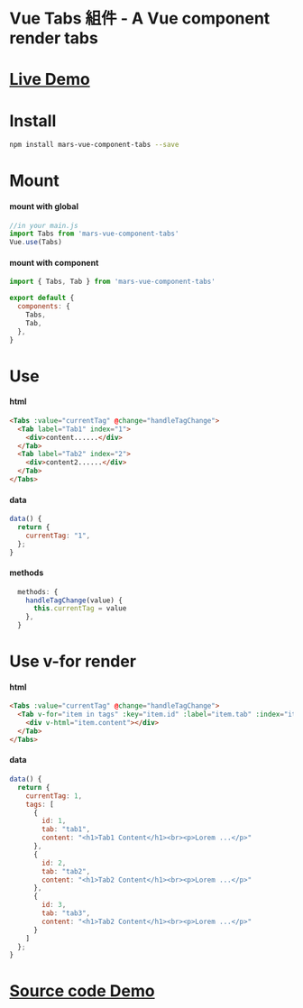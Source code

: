 # Vue Tabs 組件 - A Vue component render tabs

# [Live Demo](https://hsimao.github.io/vue-tabs-component/)

# Install

```bash
npm install mars-vue-component-tabs --save
```

# Mount

#### mount with global

```js
//in your main.js
import Tabs from 'mars-vue-component-tabs'
Vue.use(Tabs)
```

#### mount with component

```js
import { Tabs, Tab } from 'mars-vue-component-tabs'

export default {
  components: {
    Tabs,
    Tab,
  },
}
```

# Use

#### html

```html
<Tabs :value="currentTag" @change="handleTagChange">
  <Tab label="Tab1" index="1">
    <div>content......</div>
  </Tab>
  <Tab label="Tab2" index="2">
    <div>content2......</div>
  </Tab>
</Tabs>
```

#### data

```js
data() {
  return {
    currentTag: "1",
  };
}
```

#### methods

```js
  methods: {
    handleTagChange(value) {
      this.currentTag = value
    },
  }
```

# Use v-for render

#### html

```html
<Tabs :value="currentTag" @change="handleTagChange">
  <Tab v-for="item in tags" :key="item.id" :label="item.tab" :index="item.id">
    <div v-html="item.content"></div>
  </Tab>
</Tabs>
```

#### data

```js
data() {
  return {
    currentTag: 1,
    tags: [
      {
        id: 1,
        tab: "tab1",
        content: "<h1>Tab1 Content</h1><br><p>Lorem ...</p>"
      },
      {
        id: 2,
        tab: "tab2",
        content: "<h1>Tab2 Content</h1><br><p>Lorem ...</p>"
      },
      {
        id: 3,
        tab: "tab3",
        content: "<h1>Tab2 Content</h1><br><p>Lorem ...</p>"
      }
    ]
  };
}

```

# [Source code Demo](https://github.com/hsimao/vue-tabs-component/blob/master/src/App.vue)
